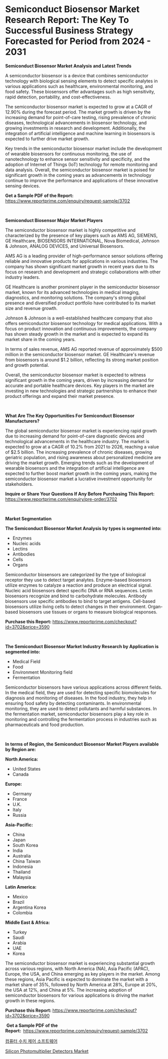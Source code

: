 <p><h1>Semiconduct Biosensor Market Research Report: The Key To Successful Business Strategy Forecasted for Period from 2024 - 2031</h1></p><p><strong>Semiconduct Biosensor Market Analysis and Latest Trends</strong></p>
<p><p>A semiconductor biosensor is a device that combines semiconductor technology with biological sensing elements to detect specific analytes in various applications such as healthcare, environmental monitoring, and food safety. These biosensors offer advantages such as high sensitivity, rapid detection, portability, and cost-effectiveness.</p><p>The semiconductor biosensor market is expected to grow at a CAGR of 12.90% during the forecast period. The market growth is driven by the increasing demand for point-of-care testing, rising prevalence of chronic diseases, technological advancements in biosensor technology, and growing investments in research and development. Additionally, the integration of artificial intelligence and machine learning in biosensors is expected to further drive market growth.</p><p>Key trends in the semiconductor biosensor market include the development of wearable biosensors for continuous monitoring, the use of nanotechnology to enhance sensor sensitivity and specificity, and the adoption of Internet of Things (IoT) technology for remote monitoring and data analysis. Overall, the semiconductor biosensor market is poised for significant growth in the coming years as advancements in technology continue to improve the performance and applications of these innovative sensing devices.</p></p>
<p><strong>Get a Sample PDF of the Report:&nbsp;</strong> <a href="https://www.reportprime.com/enquiry/request-sample/3702">https://www.reportprime.com/enquiry/request-sample/3702</a></p>
<p>&nbsp;</p>
<p><strong>Semiconduct Biosensor Major Market Players</strong></p>
<p><p>The semiconductor biosensor market is highly competitive and characterized by the presence of key players such as AMS AG, SIEMENS, GE Healthcare, BIOSENSORS INTERNATIONAL, Nova Biomedical, Johnson & Johnson, ANALOG DEVICES, and Universal Biosensors.</p><p>AMS AG is a leading provider of high-performance sensor solutions offering reliable and innovative products for applications in various industries. The company has shown significant market growth in recent years due to its focus on research and development and strategic collaborations with other industry leaders.</p><p>GE Healthcare is another prominent player in the semiconductor biosensor market, known for its advanced technologies in medical imaging, diagnostics, and monitoring solutions. The company's strong global presence and diversified product portfolio have contributed to its market size and revenue growth.</p><p>Johnson & Johnson is a well-established healthcare company that also offers semiconductor biosensor technology for medical applications. With a focus on product innovation and continuous improvements, the company has shown steady growth in the market and is expected to expand its market share in the coming years.</p><p>In terms of sales revenue, AMS AG reported revenue of approximately $500 million in the semiconductor biosensor market. GE Healthcare's revenue from biosensors is around $1.2 billion, reflecting its strong market position and growth potential.</p><p>Overall, the semiconductor biosensor market is expected to witness significant growth in the coming years, driven by increasing demand for accurate and portable healthcare devices. Key players in the market are investing in new technologies and strategic partnerships to enhance their product offerings and expand their market presence.</p></p>
<p>&nbsp;</p>
<p><strong>What Are The Key Opportunities For Semiconduct Biosensor Manufacturers?</strong></p>
<p><p>The global semiconductor biosensor market is experiencing rapid growth due to increasing demand for point-of-care diagnostic devices and technological advancements in the healthcare industry. The market is expected to grow at a CAGR of 10.2% from 2021 to 2026, reaching a value of $2.5 billion. The increasing prevalence of chronic diseases, growing geriatric population, and rising awareness about personalized medicine are driving the market growth. Emerging trends such as the development of wearable biosensors and the integration of artificial intelligence are expected to further boost market growth in the coming years, making the semiconductor biosensor market a lucrative investment opportunity for stakeholders.</p></p>
<p><strong>Inquire or Share Your Questions If Any Before Purchasing This Report:</strong> <a href="https://www.reportprime.com/enquiry/pre-order/3702">https://www.reportprime.com/enquiry/pre-order/3702</a></p>
<p>&nbsp;</p>
<p><strong>Market Segmentation</strong></p>
<p><strong>The Semiconduct Biosensor Market Analysis by types is segmented into:</strong></p>
<p><ul><li>Enzymes</li><li>Nucleic acids</li><li>Lectins</li><li>Antibodies</li><li>Cells</li><li>Organs</li></ul></p>
<p><p>Semiconductor biosensors are categorized by the type of biological receptor they use to detect target analytes. Enzyme-based biosensors utilize enzymes to catalyze a reaction and produce an electrical signal. Nucleic acid biosensors detect specific DNA or RNA sequences. Lectin biosensors recognize and bind to carbohydrate molecules. Antibody biosensors use specific antibodies to bind to target antigens. Cell-based biosensors utilize living cells to detect changes in their environment. Organ-based biosensors use tissues or organs to measure biological responses.</p></p>
<p><strong>Purchase this Report:&nbsp;</strong><a href="https://www.reportprime.com/checkout?id=3702&price=3590">https://www.reportprime.com/checkout?id=3702&price=3590</a></p>
<p>&nbsp;</p>
<p><strong>The Semiconduct Biosensor Market Industry Research by Application is segmented into:</strong></p>
<p><ul><li>Medical Field</li><li>Food</li><li>Environment Monitoring field</li><li>Fermentation</li></ul></p>
<p><p>Semiconductor biosensors have various applications across different fields. In the medical field, they are used for detecting specific biomolecules for diagnosis and monitoring of diseases. In the food industry, they help in ensuring food safety by detecting contaminants. In environmental monitoring, they are used to detect pollutants and harmful substances. In the fermentation market, semiconductor biosensors play a key role in monitoring and controlling the fermentation process in industries such as pharmaceuticals and food production.</p></p>
<p>&nbsp;</p>
<p><strong>In terms of Region, the Semiconduct Biosensor Market Players available by Region are:</strong></p>
<p>
    <p> <strong> North America: </strong>
        <ul>
            <li>United States</li>
            <li>Canada</li>
        </ul>
        </p> 
    <p> <strong> Europe: </strong>
        <ul>
            <li>Germany</li>
            <li>France</li>
            <li>U.K.</li>
            <li>Italy</li>
            <li>Russia</li>
        </ul>
        </p> 
    <p> <strong> Asia-Pacific: </strong>
        <ul>
            <li>China</li>
            <li>Japan</li>
            <li>South Korea</li>
            <li>India</li>
            <li>Australia</li>
            <li>China Taiwan</li>
            <li>Indonesia</li>
            <li>Thailand</li>
            <li>Malaysia</li>
        </ul>
        </p> 
    <p> <strong> Latin America: </strong>
        <ul>
            <li>Mexico</li>
            <li>Brazil</li>
            <li>Argentina Korea</li>
            <li>Colombia</li>
        </ul>
        </p> 
    <p> <strong> Middle East & Africa: </strong>
        <ul>
            <li>Turkey</li>
            <li>Saudi</li>
            <li>Arabia</li>
            <li>UAE</li>
            <li>Korea</li>
        </ul>
    </p>
    </p>
<p><p>The semiconductor biosensor market is experiencing substantial growth across various regions, with North America (NA), Asia Pacific (APAC), Europe, the USA, and China emerging as key players in the market. Among these regions, Asia Pacific is expected to dominate the market with a market share of 35%, followed by North America at 28%, Europe at 20%, the USA at 12%, and China at 5%. The increasing adoption of semiconductor biosensors for various applications is driving the market growth in these regions.</p></p>
<p><strong>Purchase this Report: </strong><a href="https://www.reportprime.com/checkout?id=3702&price=3590">https://www.reportprime.com/checkout?id=3702&price=3590</a></p>
<p>&nbsp;<strong>Get a Sample PDF of the Report:&nbsp;&nbsp;</strong><a href="https://www.reportprime.com/enquiry/request-sample/3702">https://www.reportprime.com/enquiry/request-sample/3702</a></p>
<p><strong></strong></p>
<p><p><a href="https://medium.com/@bruiser75687/%EC%BB%B4%ED%93%A8%ED%84%B0-%EC%88%98%EC%B9%98-%EC%A0%9C%EC%96%B4-%EC%86%8C%ED%94%84%ED%8A%B8%EC%9B%A8%EC%96%B4-%EC%8B%9C%EC%9E%A5-%EB%B6%84%EC%84%9D-%EA%B7%B8%EC%9D%98-cagr-%EC%8B%9C%EC%9E%A5-%EC%84%B8%EB%B6%84%ED%99%94-%EB%B0%8F-%EA%B8%80%EB%A1%9C%EB%B2%8C-%EC%82%B0%EC%97%85-%EA%B0%9C%EC%9A%94-3d36ce747f07">컴퓨터 수치 제어 소프트웨어</a></p><p><a href="https://github.com/YashRP12/Market-Research-Report-List-4/blob/main/silicon-photomultiplier-detectors-market.md">Silicon Photomultiplier Detectors Market</a></p></p>